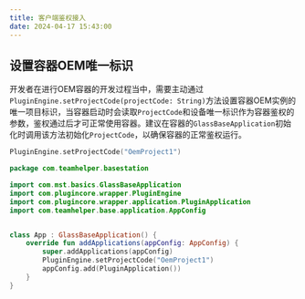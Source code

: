 ```yaml
---
title: 客户端鉴权接入
date: 2024-04-17 15:43:00
---
```


## 设置容器OEM唯一标识

开发者在进行OEM容器的开发过程当中，需要主动通过`PluginEngine.setProjectCode(projectCode: String)`方法设置容器OEM实例的唯一项目标识，当容器启动时会读取`ProjectCode`和设备唯一标识作为容器鉴权的参数，鉴权通过后才可正常使用容器。建议在容器的`GlassBaseApplication`初始化时调用该方法初始化`ProjectCode`，以确保容器的正常鉴权运行。

```kotlin
PluginEngine.setProjectCode("OemProject1")
```

```kotlin
package com.teamhelper.basestation

import com.mst.basics.GlassBaseApplication
import com.plugincore.wrapper.PluginEngine
import com.plugincore.wrapper.application.PluginApplication
import com.teamhelper.base.application.AppConfig


class App : GlassBaseApplication() {
    override fun addApplications(appConfig: AppConfig) {
        super.addApplications(appConfig)
        PluginEngine.setProjectCode("OemProject1")
        appConfig.add(PluginApplication())
    }
}
```
